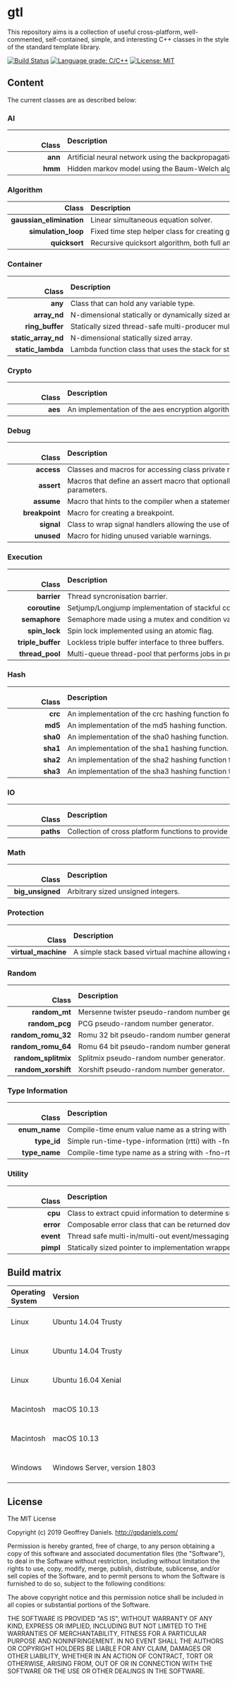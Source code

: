 
# gtl #

This repository aims is a collection of useful cross-platform, well-commented, self-contained, simple, and interesting C++ classes in the style of the standard template library.

[![Build Status](https://travis-ci.org/gpdaniels/gtl.svg?branch=master)](https://travis-ci.org/gpdaniels/gtl) [![Language grade: C/C++](https://img.shields.io/lgtm/grade/cpp/g/gpdaniels/gtl.svg)](https://lgtm.com/projects/g/gpdaniels/gtl/context:cpp) [![License: MIT](https://img.shields.io/badge/License-MIT-brightgreen.svg)](https://opensource.org/licenses/MIT) 

## Content ##

The current classes are as described below:

### AI ###

|                    Class | Description                                                                             |
|-------------------------:|:----------------------------------------------------------------------------------------|
|                  **ann** | Artificial neural network using the backpropagation algorithm for training.             |
|                  **hmm** | Hidden markov model using the Baum-Welch algorithm for training.                        |

### Algorithm ###

|                    Class | Description                                                                             |
|-------------------------:|:----------------------------------------------------------------------------------------|
| **gaussian_elimination** | Linear simultaneous equation solver.                                                    |
|      **simulation_loop** | Fixed time step helper class for creating game loops.                                   |
|            **quicksort** | Recursive quicksort algorithm, both full and partial versions.                          |

### Container ###

|                    Class | Description                                                                             |
|-------------------------:|:----------------------------------------------------------------------------------------|
|                  **any** | Class that can hold any variable type.                                                  |
|             **array_nd** | N-dimensional statically or dynamically sized array.                                    |
|          **ring_buffer** | Statically sized thread-safe multi-producer multi-consumer ring-buffer.                 |
|      **static_array_nd** | N-dimensional statically sized array.                                                   |
|        **static_lambda** | Lambda function class that uses the stack for storage.                                  |

### Crypto ###

|                    Class | Description                                                                             |
|-------------------------:|:----------------------------------------------------------------------------------------|
|                  **aes** | An implementation of the aes encryption algorithm for 128, 196, and 256 bits.           |

### Debug ###

|                    Class | Description                                                                             |
|-------------------------:|:----------------------------------------------------------------------------------------|
|               **access** | Classes and macros for accessing class private members.                                 |
|               **assert** | Macros that define an assert macro that optionally takes a format string and parameters.|
|               **assume** | Macro that hints to the compiler when a statement should be assumed true.               |
|           **breakpoint** | Macro for creating a breakpoint.                                                        |
|               **signal** | Class to wrap signal handlers allowing the use of lambdas with scope.                   |
|               **unused** | Macro for hiding unused variable warnings.                                              |

### Execution ###

|                    Class | Description                                                                             |
|-------------------------:|:----------------------------------------------------------------------------------------|
|              **barrier** | Thread syncronisation barrier.                                                          |
|            **coroutine** | Setjump/Longjump implementation of stackful coroutines.                                 |
|            **semaphore** | Semaphore made using a mutex and condition variable.                                    |
|            **spin_lock** | Spin lock implemented using an atomic flag.                                             |
|        **triple_buffer** | Lockless triple buffer interface to three buffers.                                      |
|          **thread_pool** | Multi-queue thread-pool that performs jobs in priority order.                           |

### Hash ###

|                    Class | Description                                                                             |
|-------------------------:|:----------------------------------------------------------------------------------------|
|                  **crc** | An implementation of the crc hashing function for 8, 16, 32, and 64 bits.               |
|                  **md5** | An implementation of the md5 hashing function.                                          |
|                 **sha0** | An implementation of the sha0 hashing function.                                         |
|                 **sha1** | An implementation of the sha1 hashing function.                                         |
|                 **sha2** | An implementation of the sha2 hashing function for 224, 256, 384, and 512 bits.         |
|                 **sha3** | An implementation of the sha3 hashing function for 224, 256, 384, and 512 bits.         |

### IO ###

|                    Class | Description                                                                             |
|-------------------------:|:----------------------------------------------------------------------------------------|
|                **paths** | Collection of cross platform functions to provide useful paths.                         |

### Math ###

|                    Class | Description                                                                             |
|-------------------------:|:----------------------------------------------------------------------------------------|
|         **big_unsigned** | Arbitrary sized unsigned integers.                                                      |

### Protection ###

|                    Class | Description                                                                             |
|-------------------------:|:----------------------------------------------------------------------------------------|
|      **virtual_machine** | A simple stack based virtual machine allowing easy creation of custom operands.         |

### Random ###

|                    Class | Description                                                                             |
|-------------------------:|:----------------------------------------------------------------------------------------|
|            **random_mt** | Mersenne twister pseudo-random number generator.                                        |
|           **random_pcg** | PCG pseudo-random number generator.                                                     |
|       **random_romu_32** | Romu 32 bit pseudo-random number generator.                                             |
|       **random_romu_64** | Romu 64 bit pseudo-random number generator.                                             |
|      **random_splitmix** | Splitmix pseudo-random number generator.                                                |
|      **random_xorshift** | Xorshift pseudo-random number generator.                                                |

### Type Information ###

|                    Class | Description                                                                             |
|-------------------------:|:----------------------------------------------------------------------------------------|
|            **enum_name** | Compile-time enum value name as a string with -fno-rtti.                                |
|              **type_id** | Simple run-time-type-information (rtti) with -fno-rtti.                                 |
|            **type_name** | Compile-time type name as a string with -fno-rtti.                                      |

### Utility ###

|                    Class | Description                                                                             |
|-------------------------:|:----------------------------------------------------------------------------------------|
|                  **cpu** | Class to extract cpuid information to determine supported instructions at runtime.      |
|                **error** | Composable error class that can be returned down a call stack.                          |
|                **event** | Thread safe multi-in/multi-out event/messaging system.                                  |
|                **pimpl** | Statically sized pointer to implementation wrapper.                                     |

## Build matrix ##

| Operating System    | Version                                                           | Compiler   | Status |
|:--------------------|:------------------------------------------------------------------|:-----------|:------:|
| Linux               | Ubuntu 14.04 Trusty                                               | Clang 6.0  | [![Build Status](https://travis-matrix-badges.herokuapp.com/repos/gpdaniels/gtl/branches/master/1)](https://travis-ci.org/gpdaniels/gtl) |
| Linux               | Ubuntu 14.04 Trusty                                               | GCC 7      | [![Build Status](https://travis-matrix-badges.herokuapp.com/repos/gpdaniels/gtl/branches/master/2)](https://travis-ci.org/gpdaniels/gtl) |
| Linux               | Ubuntu 16.04 Xenial                                               | GCC 7      | [![Build Status](https://travis-matrix-badges.herokuapp.com/repos/gpdaniels/gtl/branches/master/3)](https://travis-ci.org/gpdaniels/gtl) |
| Macintosh           | macOS 10.13                                                       | XCode 9.3  | [![Build Status](https://travis-matrix-badges.herokuapp.com/repos/gpdaniels/gtl/branches/master/4)](https://travis-ci.org/gpdaniels/gtl) |
| Macintosh           | macOS 10.13                                                       | XCode 9.4  | [![Build Status](https://travis-matrix-badges.herokuapp.com/repos/gpdaniels/gtl/branches/master/5)](https://travis-ci.org/gpdaniels/gtl) |
| Windows             | Windows Server, version 1803                                      | VS 2017    | [![Build Status](https://travis-matrix-badges.herokuapp.com/repos/gpdaniels/gtl/branches/master/6)](https://travis-ci.org/gpdaniels/gtl) |

## License ##

The MIT License

Copyright (c) 2019 Geoffrey Daniels. http://gpdaniels.com/

Permission is hereby granted, free of charge, to any person obtaining a copy
of this software and associated documentation files (the "Software"), to deal
in the Software without restriction, including without limitation the rights
to use, copy, modify, merge, publish, distribute, sublicense, and/or sell
copies of the Software, and to permit persons to whom the Software is
furnished to do so, subject to the following conditions:

The above copyright notice and this permission notice shall be included in
all copies or substantial portions of the Software.

THE SOFTWARE IS PROVIDED "AS IS", WITHOUT WARRANTY OF ANY KIND, EXPRESS OR
IMPLIED, INCLUDING BUT NOT LIMITED TO THE WARRANTIES OF MERCHANTABILITY,
FITNESS FOR A PARTICULAR PURPOSE AND NONINFRINGEMENT. IN NO EVENT SHALL THE
AUTHORS OR COPYRIGHT HOLDERS BE LIABLE FOR ANY CLAIM, DAMAGES OR OTHER
LIABILITY, WHETHER IN AN ACTION OF CONTRACT, TORT OR OTHERWISE, ARISING FROM,
OUT OF OR IN CONNECTION WITH THE SOFTWARE OR THE USE OR OTHER DEALINGS IN
THE SOFTWARE.

